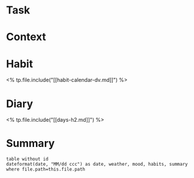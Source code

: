 # Task

# Context

# Habit

<% tp.file.include("[[habit-calendar-dv.md]]") %>

# Diary

<% tp.file.include("[[days-h2.md]]") %>
# Summary
```dataview
table without id
dateformat(date, "MM/dd ccc") as date, weather, mood, habits, summary
where file.path=this.file.path
```
